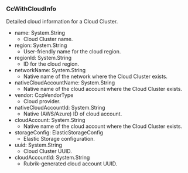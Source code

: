 ### CcWithCloudInfo
Detailed cloud information for a Cloud Cluster.

- name: System.String
  - Cloud Cluster name.
- region: System.String
  - User-friendly name for the cloud region.
- regionId: System.String
  - ID for the cloud region.
- networkName: System.String
  - Native name of the network where the Cloud Cluster exists.
- nativeCloudAccountName: System.String
  - Native name of the cloud account where the Cloud Cluster exists.
- vendor: CcpVendorType
  - Cloud provider.
- nativeCloudAccountId: System.String
  - Native (AWS/Azure) ID of cloud account.
- cloudAccount: System.String
  - Native name of the cloud account where the Cloud Cluster exists.
- storageConfig: ElasticStorageConfig
  - Elastic Storage configuration.
- uuid: System.String
  - Cloud Cluster UUID.
- cloudAccountId: System.String
  - Rubrik-generated cloud account UUID.
